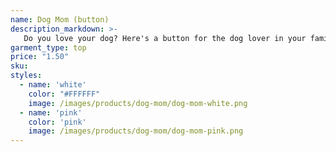```yaml
---
name: Dog Mom (button)
description_markdown: >-
   Do you love your dog? Here's a button for the dog lover in your family.
garment_type: top
price: "1.50" 
sku:
styles:
  - name: 'white' 
    color: "#FFFFFF"
    image: /images/products/dog-mom/dog-mom-white.png
  - name: 'pink'
    color: 'pink'
    image: /images/products/dog-mom/dog-mom-pink.png
---
```

